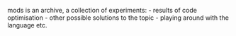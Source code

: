 mods is an archive, a collection of experiments:
	- results of code optimisation 
	- other possible solutions to the topic
	- playing around with the language etc. 